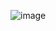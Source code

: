 ![image](https://user-images.githubusercontent.com/54246740/183469499-768f76e2-8f91-400b-b743-4b0917d32e7d.png)